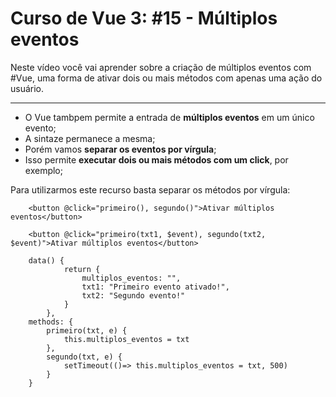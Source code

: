 # Curso de Vue 3: #15 - Múltiplos eventos
Neste vídeo você vai aprender sobre a criação de múltiplos eventos com #Vue, uma forma de ativar dois ou mais métodos com apenas uma ação do usuário.

------



* O Vue tambpem permite a entrada de **múltiplos eventos** em um único evento;
* A sintaze permanece a mesma;
* Porém vamos **separar os eventos por vírgula**;
* Isso permite **executar dois ou mais métodos com um click**, por exemplo;

Para utilizarmos este recurso basta separar os métodos por vírgula:
~~~vue
    <button @click="primeiro(), segundo()">Ativar múltiplos eventos</button>
~~~

~~~vue
    <button @click="primeiro(txt1, $event), segundo(txt2, $event)">Ativar múltiplos eventos</button>

    data() {
            return {
                multiplos_eventos: "",
                txt1: "Primeiro evento ativado!",
                txt2: "Segundo evento!"
            }
        },
    methods: {
        primeiro(txt, e) {
            this.multiplos_eventos = txt
        },
        segundo(txt, e) {
            setTimeout(()=> this.multiplos_eventos = txt, 500)
        }
    }
~~~